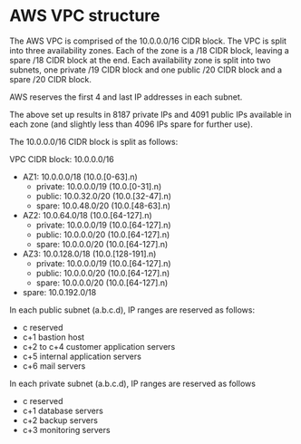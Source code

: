 # AWS VPC structure

The AWS VPC is comprised of the 10.0.0.0/16 CIDR block. The VPC is split into three availability zones. Each of the zone is a /18 CIDR block, leaving a spare /18 CIDR block at the end. Each availability zone is split into two subnets, one private /19 CIDR block and one public /20 CIDR block and a spare /20 CIDR block.

AWS reserves the first 4 and last IP addresses in each subnet.

The above set up results in 8187 private IPs and 4091 public IPs available in each zone (and slightly less than 4096 IPs spare for further use).

The 10.0.0.0/16 CIDR block is split as follows:

VPC CIDR block: 10.0.0.0/16
* AZ1: 10.0.0.0/18 (10.0.[0-63].n) 
    * private: 10.0.0.0/19 (10.0.[0-31].n)
    * public: 10.0.32.0/20 (10.0.[32-47].n)
    * spare: 10.0.48.0/20 (10.0.[48-63].n)
* AZ2: 10.0.64.0/18 (10.0.[64-127].n)
    * private: 10.0.0.0/19 (10.0.[64-127].n)
    * public: 10.0.0.0/20 (10.0.[64-127].n)
    * spare: 10.0.0.0/20 (10.0.[64-127].n)
* AZ3: 10.0.128.0/18 (10.0.[128-191].n)
    * private: 10.0.0.0/19 (10.0.[64-127].n)
    * public: 10.0.0.0/20 (10.0.[64-127].n)
    * spare: 10.0.0.0/20 (10.0.[64-127].n)
* spare:  10.0.192.0/18

In each public subnet (a.b.c.d), IP ranges are reserved as follows:

* c reserved
* c+1 bastion host
* c+2 to c+4 customer application servers
* c+5 internal application servers
* c+6 mail servers


In each private subnet (a.b.c.d), IP ranges are reserved as follows

* c reserved
* c+1 database servers
* c+2 backup servers
* c+3 monitoring servers
